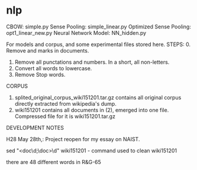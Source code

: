 # nlp
CBOW: simple.py
Sense Pooling: simple_linear.py
Optimized Sense Pooling: opt1_linear_new.py
Neural Network Model: NN_hidden.py





For models and corpus, and some experimental files stored here.
STEPS:
0. Remove <doc id=....> and </doc> marks in documents.
1. Remove all punctations and numbers. In a short, all non-letters.
2. Convert all words to lowercase.
3. Remove Stop words.

CORPUS
1. splited_original_corpus_wiki151201.tar.gz contains all original corpus directly extracted from wikipedia's dump.
2. wiki151201 contains all documents in (2), emerged into one file. Compressed file for it is wiki151201.tar.gz

DEVELOPMENT NOTES

H28 May 28th,:
Project reopen for my essay on NAIST.

sed "\<doc\d;\doc>\d" wiki151201 - command used to clean wiki151201

there are 48 different words in R&G-65
